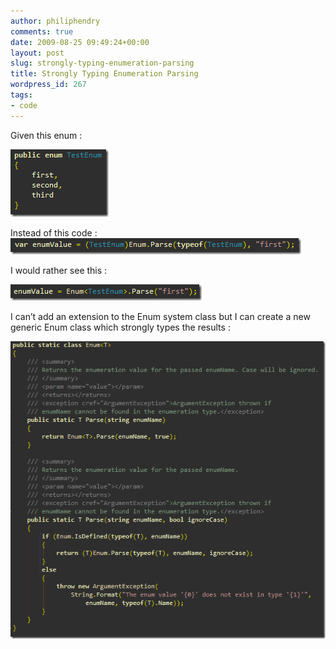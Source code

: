 ```yaml
---
author: philiphendry
comments: true
date: 2009-08-25 09:49:24+00:00
layout: post
slug: strongly-typing-enumeration-parsing
title: Strongly Typing Enumeration Parsing
wordpress_id: 267
tags:
- code
---
```


Given this enum :

 

[![image](/assets/2009/08/image_thumb3.png)](/assets/2009/08/image3.png)

 

Instead of this code :[![image](/assets/2009/08/image_thumb4.png)](/assets/2009/08/image4.png)

 

I would rather see this :

 

[![image](/assets/2009/08/image_thumb5.png)](/assets/2009/08/image5.png)

 

I can’t add an extension to the Enum system class but I can create a new generic Enum class which strongly types the results :

 

[![image](/assets/2009/08/image_thumb6.png)](/assets/2009/08/image6.png)
